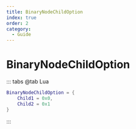 ```yaml
---
title: BinaryNodeChildOption
index: true
order: 2
category:
  - Guide
---
```


# BinaryNodeChildOption
::: tabs
@tab Lua
```lua
BinaryNodeChildOption = {
    Child1 = 0x0,
    Child2 = 0x1
}
```
:::